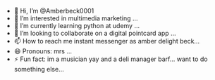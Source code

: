 - 👋 Hi, I’m @Amberbeck0001
- 👀 I’m interested in multimedia marketing ...
- 🌱 I’m currently learning python at udemy ...
- 💞️ I’m looking to collaborate on a digital pointcard app ...
- 📫 How to reach me instant messenger as amber delight beck...
- 😄 Pronouns: mrs ...
- ⚡ Fun fact: im a musician yay and a deli manager barf... want to do something else...

<!---
Amberbeck0001/Amberbeck0001 is a ✨ special ✨ repository because its `README.md` (this file) appears on your GitHub profile.
You can click the Preview link to take a look at your changes.
--->
